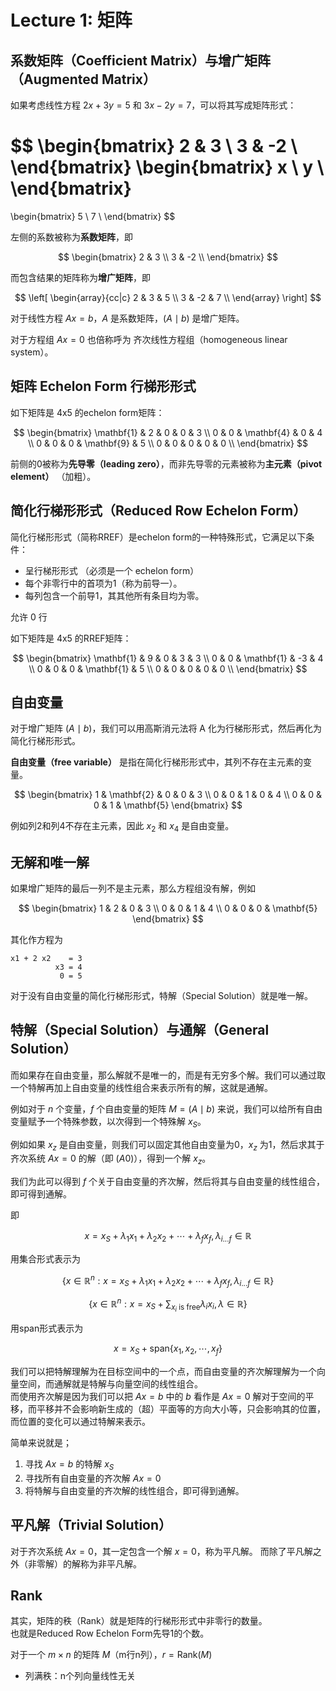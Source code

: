 # Lecture 1: 矩阵

## 系数矩阵（Coefficient Matrix）与增广矩阵（Augmented Matrix）

如果考虑线性方程 $2x + 3y = 5$ 和 $3x - 2y = 7$，可以将其写成矩阵形式：

$$
\begin{bmatrix}
2 & 3 \\
3 & -2 \\
\end{bmatrix}
\begin{bmatrix}
x \\
y \\
\end{bmatrix}
=
\begin{bmatrix}
5 \\
7 \\
\end{bmatrix}
$$

左侧的系数被称为**系数矩阵**，即

$$
\begin{bmatrix}
2 & 3 \\
3 & -2 \\
\end{bmatrix}
$$

而包含结果的矩阵称为**增广矩阵**，即

$$
\left[
\begin{array}{cc|c}
2 & 3 & 5 \\
3 & -2 & 7 \\
\end{array}
\right]
$$

对于线性方程 $Ax = b$，$A$ 是系数矩阵，$(A \mid b)$ 是增广矩阵。

对于方程组 $Ax = 0$ 也倍称呼为 齐次线性方程组（homogeneous linear system）。

## 矩阵 Echelon Form 行梯形形式

如下矩阵是 4x5 的echelon form矩阵：

$$
\begin{bmatrix}
\mathbf{1} & 2 & 0 & 0 & 3 \\
0 & 0 & \mathbf{4} & 0 & 4 \\
0 & 0 & 0 & \mathbf{9} & 5 \\
0 & 0 & 0 & 0 & 0 \\
\end{bmatrix}
$$

前侧的0被称为**先导零（leading zero）**，而非先导零的元素被称为**主元素（pivot element）** （加粗）。

## 简化行梯形形式（Reduced Row Echelon Form）

简化行梯形形式（简称RREF）是echelon form的一种特殊形式，它满足以下条件：
- 呈行梯形形式 （必须是一个 echelon form）
- 每个非零行中的首项为1（称为前导一）。
- 每列包含一个前导1，其其他所有条目均为零。

允许 0 行

如下矩阵是 4x5 的RREF矩阵：

$$
\begin{bmatrix}
\mathbf{1} & 9 & 0 & 3 & 3 \\
0 & 0 & \mathbf{1} & -3 & 4 \\
0 & 0 & 0 & \mathbf{1} & 5 \\
0 & 0 & 0 & 0 & 0 \\
\end{bmatrix}
$$

## 自由变量

对于增广矩阵 $(A \mid b)$，我们可以用高斯消元法将 A 化为行梯形形式，然后再化为简化行梯形形式。

**自由变量（free variable）** 是指在简化行梯形形式中，其列不存在主元素的变量。

$$
\begin{bmatrix}
1 & \mathbf{2} & 0 & 0 & 3 \\
0 & 0 & 1 & 0 & 4 \\
0 & 0 & 0 & 1 & \mathbf{5}
\end{bmatrix}
$$

例如列2和列4不存在主元素，因此 $x_2$ 和 $x_4$ 是自由变量。

## 无解和唯一解

如果增广矩阵的最后一列不是主元素，那么方程组没有解，例如

$$
\begin{bmatrix}
1 & 2 & 0 & 3 \\
0 & 0 & 1 & 4 \\
0 & 0 & 0 & \mathbf{5}
\end{bmatrix}
$$

其化作方程为

```
x1 + 2 x2    = 3
          x3 = 4
           0 = 5
```

对于没有自由变量的简化行梯形形式，特解（Special Solution）就是唯一解。

## 特解（Special Solution）与通解（General Solution）

而如果存在自由变量，那么解就不是唯一的，而是有无穷多个解。我们可以通过取一个特解再加上自由变量的线性组合来表示所有的解，这就是通解。

例如对于 $n$ 个变量，$f$ 个自由变量的矩阵 $M =(A \mid b)$ 来说，我们可以给所有自由变量赋予一个特殊参数，以次得到一个特殊解 $x_S$。

例如如果 $x_z$ 是自由变量，则我们可以固定其他自由变量为0，$x_z$ 为1，然后求其于齐次系统 $Ax = 0$ 的解（即 $(A 0)$），得到一个解 $x_z$。

我们为此可以得到 $f$ 个关于自由变量的齐次解，然后将其与自由变量的线性组合，即可得到通解。

即

$$
x = x_S + \lambda_1 x_1 + \lambda_2 x_2 + \cdots + \lambda_f x_f, \lambda_{i...f} \in \mathbb{R}
$$


用集合形式表示为

$$
\left\{
x\in \mathbb{R}^n : x = x_S + \lambda_1 x_1 + \lambda_2 x_2 + \cdots + \lambda_f x_f, \lambda_{i...f} \in \mathbb{R}
\right\}
$$

$$
\left\{
x\in \mathbb{R}^n : x = x_S + \sum_{x_i \text{ is free}}{\lambda_i x_i}, \lambda \in \mathbb{R}
\right\}
$$

用span形式表示为

$$
x = x_S + \text{span}\{x_1, x_2, \cdots, x_f\}
$$

我们可以把特解理解为在目标空间中的一个点，而自由变量的齐次解理解为一个向量空间，而通解就是特解与向量空间的线性组合。  
而使用齐次解是因为我们可以把 $Ax=b$ 中的 $b$ 看作是 $Ax=0$ 解对于空间的平移，而平移并不会影响新生成的（超）平面等的方向大小等，只会影响其的位置，而位置的变化可以通过特解来表示。

简单来说就是；
1. 寻找 $Ax = b$ 的特解 $x_S$
2. 寻找所有自由变量的齐次解 $Ax = 0$
3. 将特解与自由变量的齐次解的线性组合，即可得到通解。


## 平凡解（Trivial Solution）

对于齐次系统 $Ax = 0$，其一定包含一个解 $x=0$，称为平凡解。
而除了平凡解之外（非零解）的解称为非平凡解。

## Rank

其实，矩阵的秩（Rank）就是矩阵的行梯形形式中非零行的数量。  
也就是Reduced Row Echelon Form先导1的个数。

对于一个 $m \times n$ 的矩阵 $M$（m行n列），$r = \text{Rank}(M)$

- 列满秩：n个列向量线性无关